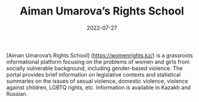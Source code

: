 ﻿---
countries: ["Kazakhstan"]
category: [“Local NGO"]
tags: [“civil society”, “gender related NGO”, “gendered violence”, “human rights”]
dates: []
data_type: [“quantitative”, “laws”] 
title: ["Aiman Umarova’s Rights School"]
date: [2022-07-27]
language: [“Russian”, “Kazakh”]
description: [Grassroots informational platform focusing on the problems of women and girls from socially vulnerable background, including gender-based violence.]
---
[Aiman Umarova’s Rights School] (https://womenrights.kz/) is a grassroots informational platform focusing on the problems of women and girls from socially vulnerable background, including gender-based violence. The portal provides brief information on legislative contexts and statistical summaries on the issues of sexual violence, domestic violence, violence against children, LGBTQ rights, etc. Information is available in Kazakh and Russian. 
